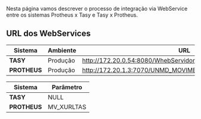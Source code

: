 Nesta página vamos descrever o processo de integração via WebService entre os sistemas Protheus x Tasy e Tasy x Protheus.

URL dos WebServices
---

| **Sistema**  | Ambiente |**URL** |
| ------------ | -------- | -------|
| **TASY** | Produção | http://172.20.0.54:8080/WhebServidorIntegracao/ProtheusWebService | 
| **PROTHEUS**     | Produção | http://172.20.1.3:7070/UNMD_MOVIMENTOS.apw?WSDL | 

| **Sistema**  |**Parâmetro** |
| -------------- |--------------| 
| **TASY** | NULL |
| **PROTHEUS**     | MV_XURLTAS |

